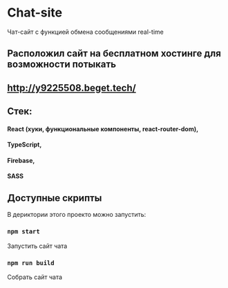 # Chat-site
Чат-сайт с функцией обмена сообщениями real-time

## Расположил сайт на бесплатном хостинге для возможности потыкать
## http://y9225508.beget.tech/

## Стек: 
#### React (хуки, функциональные компоненты, react-router-dom),

#### TypeScript,

#### Firebase,

#### SASS

## Доступные скрипты

В дериктории этого проекто можно запустить:

### `npm start`

Запустить сайт чата

### `npm run build`

Собрать сайт чата
